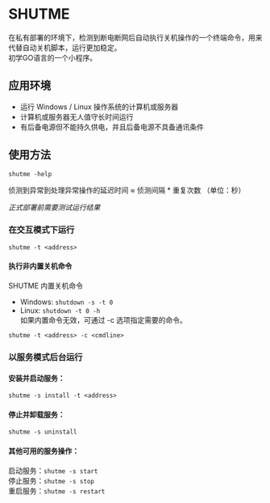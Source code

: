 # SHUTME

在私有部署的环境下，检测到断电断网后自动执行关机操作的一个终端命令，用来代替自动关机脚本，运行更加稳定。  
初学GO语言的一个小程序。

## 应用环境
* 运行 Windows / Linux 操作系统的计算机或服务器
* 计算机或服务器无人值守长时间运行
* 有后备电源但不能持久供电，并且后备电源不具备通讯条件

## 使用方法
```shell
shutme -help
```
侦测到异常到处理异常操作的延迟时间 ≈ 侦测间隔 * 重复次数 （单位：秒）

*正式部署前需要测试运行结果*

### 在交互模式下运行
```shell
shutme -t <address>
```

#### 执行非内置关机命令  
SHUTME 内置关机命令  
* Windows: `shutdown -s -t 0`  
* Linux: `shutdown -t 0 -h`  
如果内置命令无效，可通过 -c 选项指定需要的命令。  
```shell
shutme -t <address> -c <cmdline>
```

### 以服务模式后台运行  

#### 安装并启动服务：  
```shell
shutme -s install -t <address>
```

#### 停止并卸载服务：  
```shell
shutme -s uninstall
```

#### 其他可用的服务操作：  
启动服务：`shutme -s start`  
停止服务：`shutme -s stop`  
重启服务：`shutme -s restart`  
